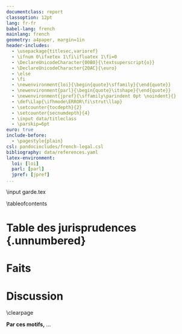 ```yaml
---
documentclass: report
classoption: 12pt
lang: fr-fr
babel-lang: french
mainlang: french
geometry: a4paper, margin=1in
header-includes:
  - \usepackage{titlesec,varioref}
  - \ifnum 0\ifxetex 1\fi\ifluatex 1\fi=0 
  - \DeclareUnicodeCharacter{00B0}{\textsuperscript{o}}
  - \DeclareUnicodeCharacter{20AC}{\euro}
  - \else 
  - \fi
  - \newenvironment{loi}{\begin{quote}\sffamily}{\end{quote}}
  - \newenvironment{parl}{\begin{quote}\itshape}{\end{quote}}
  - \newenvironment{jpref}{\sffamily\parindent 0pt \noindent}{}
  - \def\Llap{\ifhmode\ERROR\fi\strut\llap}
  - \setcounter{tocdepth}{2}
  - \setcounter{secnumdepth}{4}
  - \input data/titleclass
  - \parskip=6pt
euro: true
include-before:
  - \pagestyle{plain}
csl: pandocincludes/french-legal.csl
bibliography: data/references.yaml
latex-environment:
  loi: [loi]
  parl: [parl]
  jpref: [jpref]
...
```


<!-- Page de garde LaTeX -->
\input garde.tex

\tableofcontents

# Table des jurisprudences {.unnumbered}

<div id="refs" class="jpref"></div>

# Faits

# Discussion

\clearpage

**Par ces motifs,** ...

